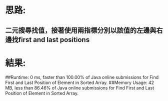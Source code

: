 # 思路: 
## 二元搜尋找值，接著使用兩指標分別以該值的左邊與右邊找first and last positions


# 結果:
##Runtime: 0 ms, faster than 100.00% of Java online submissions for Find First and Last Position of Element in Sorted Array.
##Memory Usage: 42 MB, less than 86.46% of Java online submissions for Find First and Last Position of Element in Sorted Array.